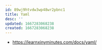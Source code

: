 ```yaml
---
id: 89wj9htvdw3wp48wr2pbnc1
title: Yaml
desc: ''
updated: 1667283068238
created: 1667283068238
---
```

- https://learnxinyminutes.com/docs/yaml/